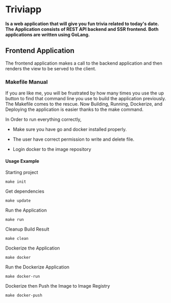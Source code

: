 # Triviapp

**Is a web application that will give you fun trivia related to today's date. The Application consists of REST API backend and SSR frontend. Both applications are written using GoLang.**

## Frontend Application

The frontend application makes a call to the backend application and then renders the view to be served to the client. 

### Makefile Manual

If you are like me, you will be frustrated by how many times you use the up button to find that command line you use to build the application previously. The Makefile comes to the rescue. Now Building, Running, Dockerize, and Deploying the application is easier thanks to the make command.

In Order to run everything correctly,

- Make sure you have go and docker installed properly.

- The user have correct permission to write and delete file.

- Login docker to the image repository

#### Usage Example

Starting project

```
make init
```

Get dependencies

```
make update
```

Run the Application

```
make run
```

Cleanup Build Result

```
make clean
```

Dockerize the Application

```
make docker
```

Run the Dockerize Application

```
make docker-run
```

Dockerize then Push the Image to Image Registry

```
make docker-push
```
